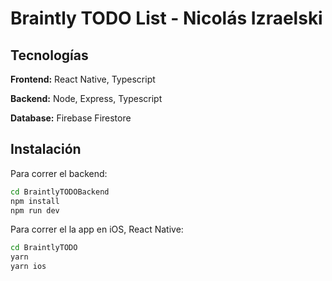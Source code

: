# Braintly TODO List - Nicolás Izraelski

## Tecnologías

**Frontend:** React Native, Typescript

**Backend:** Node, Express, Typescript

**Database:** Firebase Firestore




## Instalación

Para correr el backend:

```bash
cd BraintlyTODOBackend
npm install 
npm run dev
```
Para correr el la app en iOS, React Native:

```bash
cd BraintlyTODO
yarn 
yarn ios
```
    
